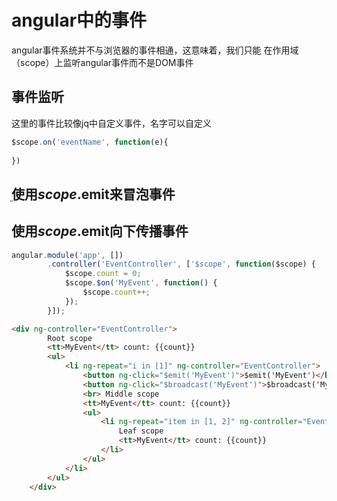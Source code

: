 # angular中的事件
angular事件系统并不与浏览器的事件相通，这意味着，我们只能
在作用域（scope）上监听angular事件而不是DOM事件


## 事件监听
这里的事件比较像jq中自定义事件，名字可以自定义
```js
$scope.on('eventName', function(e){
    
})
```

## ֵ使用$scope.$emit来冒泡事件

## 使用$scope.$emit向下传播事件

```js
angular.module('app', [])
        .controller('EventController', ['$scope', function($scope) {
            $scope.count = 0;
            $scope.$on('MyEvent', function() {
                $scope.count++;
            });
        }]);
```

```html
<div ng-controller="EventController">
        Root scope
        <tt>MyEvent</tt> count: {{count}}
        <ul>
            <li ng-repeat="i in [1]" ng-controller="EventController">
                <button ng-click="$emit('MyEvent')">$emit('MyEvent')</button>
                <button ng-click="$broadcast('MyEvent')">$broadcast('MyEvent')</button>
                <br> Middle scope
                <tt>MyEvent</tt> count: {{count}}
                <ul>
                    <li ng-repeat="item in [1, 2]" ng-controller="EventController">
                        Leaf scope
                        <tt>MyEvent</tt> count: {{count}}
                    </li>
                </ul>
            </li>
        </ul>
    </div>
```
